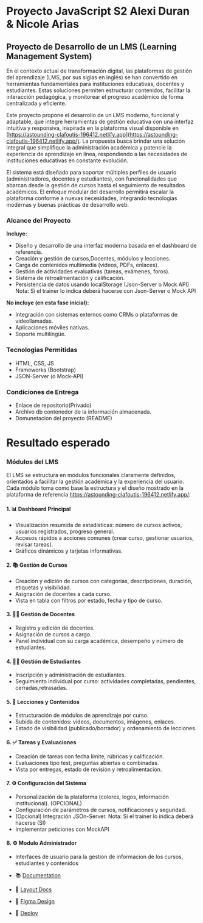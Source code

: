 # Proyecto JavaScript S2 Alexi Duran & Nicole Arias

## Proyecto de Desarrollo de un LMS (Learning Management System)

En el contexto actual de transformación digital, las plataformas de gestión del aprendizaje (LMS, por sus siglas en inglés) se han convertido en herramientas fundamentales para instituciones educativas, docentes y estudiantes. Estas soluciones permiten estructurar contenidos, facilitar la interacción pedagógica, y monitorear el progreso académico de forma centralizada y eficiente.



Este proyecto propone el desarrollo de un LMS moderno, funcional y adaptable, que integre herramientas de gestión educativa con una interfaz intuitiva y responsiva, inspirada en la plataforma visual disponible en [https://astounding-clafoutis-196412.netlify.app](https://astounding-clafoutis-196412.netlify.app/). La propuesta busca brindar una solución integral que simplifique la administración académica y potencie la experiencia de aprendizaje en línea, respondiendo a las necesidades de instituciones educativas en constante evolución.



El sistema está diseñado para soportar múltiples perfiles de usuario (administradores, docentes y estudiantes), con funcionalidades que abarcan desde la gestión de cursos hasta el seguimiento de resultados académicos. El enfoque modular del desarrollo permitirá escalar la plataforma conforme a nuevas necesidades, integrando tecnologías modernas y buenas prácticas de desarrollo web.



### **Alcance del Proyecto**



**Incluye:**

- Diseño y desarrollo de una interfaz moderna basada en el dashboard de referencia.
- Creación y gestión de cursos,Docentes, módulos y lecciones.
- Carga de contenidos multimedia (videos, PDFs, enlaces).
- Gestión de actividades evaluativas (tareas, exámenes, foros).
- Sistema de retroalimentación y calificación.
- Persistencia de datos usando localStorage (Json-Server o Mock API) Nota: Si el trainer lo indica deberá hacerse con Json-Server o Mock API



**No incluye (en esta fase inicial):**

- Integración con sistemas externos como CRMs o plataformas de videollamadas.
- Aplicaciones móviles nativas.
- Soporte multilingüe.



### **Tecnologias Permitidas**

- HTML, CSS, JS
- Frameworks (Bootstrap)
- JSON-Server (o Mock-API)



### **Condiciones de Entrega**

- Enlace de repositorio(Privado)
- Archivo db contenedor de la información almacenada.
- Domunetacion del proyecto (README)



# Resultado esperado

### **Módulos del LMS** 

El LMS se estructura en módulos funcionales claramente definidos, orientados a facilitar la gestión académica y la experiencia del usuario. Cada módulo toma como base la estructura y el diseño mostrado en la plataforma de referencia https://astounding-clafoutis-196412.netlify.app/:

#### **1. 📊 Dashboard Principal**

- Visualización resumida de estadísticas: número de cursos activos, usuarios registrados, progreso general.
- Accesos rápidos a acciones comunes (crear curso, gestionar usuarios, revisar tareas).
- Gráficos dinámicos y tarjetas informativas.

#### **2. 📚 Gestión de Cursos**

- Creación y edición de cursos con categorías, descripciones, duración, etiquetas y visibilidad.
- Asignación de docentes a cada curso.
- Vista en tabla con filtros por estado, fecha y tipo de curso.

#### **3. 👨‍🏫 Gestión de Docentes**

- Registro y edición de docentes.
- Asignación de cursos a cargo.
- Panel individual con su carga académica, desempeño y número de estudiantes.

#### **4. 👩‍🎓 Gestión de Estudiantes**

- Inscripción y administración de estudiantes.
- Seguimiento individual por curso: actividades completadas, pendientes, cerradas,retrasadas.

#### **5. 📂 Lecciones y Contenidos**

- Estructuración de módulos de aprendizaje por curso.
- Subida de contenidos: videos, documentos, imágenes, enlaces.
- Estado de visibilidad (publicado/borrador) y ordenamiento de lecciones.

#### **6. ✅ Tareas y Evaluaciones**

- Creación de tareas con fecha límite, rúbricas y calificación.
- Evaluaciones tipo test, preguntas abiertas o combinadas.
- Vista por entregas, estado de revisión y retroalimentación.

#### **7. ⚙️ Configuración del Sistema**

- Personalización de la plataforma (colores, logos, información institucional). (OPCIONAL)
- Configuración de parámetros de cursos, notificaciones y seguridad.
- (Opcional) Integración JSOn-Server. Nota: Si el trainer lo indica deberá hacerse (SI)
- Implementar peticiones con MockAPI

#### **8. ⚙️ Modulo Administrador**

- Interfaces de usuario para la gestion de informacion de los cursos, estudiantes y contenidos

- 📚 [Documentation](https://www.notion.so/Proyecto-JavaScript-24fc8fbeb55580f985b5e03be551219f?source=copy_link)

- 🎨 [Layout Docs](https://duran24062005.github.io/Proyecto_JavaScript_S2_DuranAlexi_AriasNicol/documentation.html)

- 📝 [Figma Design](https://www.figma.com/design/NCKOCLfR4d44a5tAGWjOjn/Proyecto-JS-Alexi-Nicole-SmartLearn?node-id=0-1&t=OL4wY9jHAlal5RGC-1)

- 🚀 [Deploy](https://duran24062005.github.io/Proyecto_JavaScript_S2_DuranAlexi_AriasNicol/)